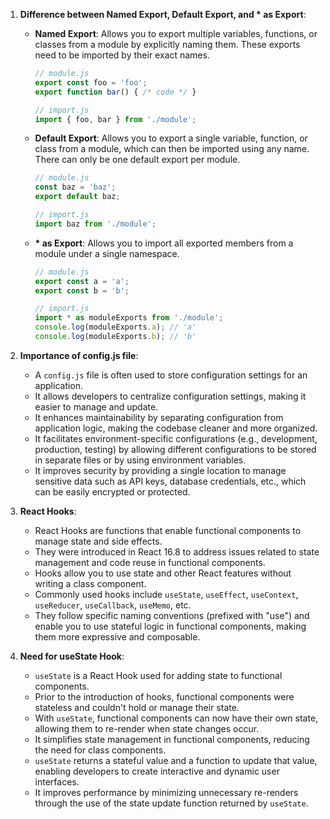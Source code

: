 1. **Difference between Named Export, Default Export, and * as Export**:
   - **Named Export**: Allows you to export multiple variables, functions, or classes from a module by explicitly naming them. These exports need to be imported by their exact names.
     ```javascript
     // module.js
     export const foo = 'foo';
     export function bar() { /* code */ }
     ```
     ```javascript
     // import.js
     import { foo, bar } from './module';
     ```
   - **Default Export**: Allows you to export a single variable, function, or class from a module, which can then be imported using any name. There can only be one default export per module.
     ```javascript
     // module.js
     const baz = 'baz';
     export default baz;
     ```
     ```javascript
     // import.js
     import baz from './module';
     ```
   - **\* as Export**: Allows you to import all exported members from a module under a single namespace.
     ```javascript
     // module.js
     export const a = 'a';
     export const b = 'b';
     ```
     ```javascript
     // import.js
     import * as moduleExports from './module';
     console.log(moduleExports.a); // 'a'
     console.log(moduleExports.b); // 'b'
     ```

2. **Importance of config.js file**:
   - A `config.js` file is often used to store configuration settings for an application.
   - It allows developers to centralize configuration settings, making it easier to manage and update.
   - It enhances maintainability by separating configuration from application logic, making the codebase cleaner and more organized.
   - It facilitates environment-specific configurations (e.g., development, production, testing) by allowing different configurations to be stored in separate files or by using environment variables.
   - It improves security by providing a single location to manage sensitive data such as API keys, database credentials, etc., which can be easily encrypted or protected.

3. **React Hooks**:
   - React Hooks are functions that enable functional components to manage state and side effects.
   - They were introduced in React 16.8 to address issues related to state management and code reuse in functional components.
   - Hooks allow you to use state and other React features without writing a class component.
   - Commonly used hooks include `useState`, `useEffect`, `useContext`, `useReducer`, `useCallback`, `useMemo`, etc.
   - They follow specific naming conventions (prefixed with "use") and enable you to use stateful logic in functional components, making them more expressive and composable.

4. **Need for useState Hook**:
   - `useState` is a React Hook used for adding state to functional components.
   - Prior to the introduction of hooks, functional components were stateless and couldn't hold or manage their state.
   - With `useState`, functional components can now have their own state, allowing them to re-render when state changes occur.
   - It simplifies state management in functional components, reducing the need for class components.
   - `useState` returns a stateful value and a function to update that value, enabling developers to create interactive and dynamic user interfaces.
   - It improves performance by minimizing unnecessary re-renders through the use of the state update function returned by `useState`.
